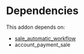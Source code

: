# Dependencies

This addon depends on:

- [sale_automatic_workflow](../../odoo-bringout-oca-sale-workflow-sale_automatic_workflow)
- account_payment_sale
